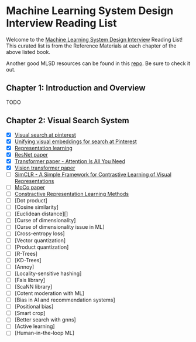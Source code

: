 # Machine Learning System Design Interview Reading List
Welcome to the [Machine Learning System Design Interview](https://www.amazon.com/Machine-Learning-System-Design-Interview/dp/1736049127/ref=sr_1_1?crid=1N7OYRAM2K046&keywords=machine+learning+system+design+interview&qid=1698602213&sprefix=%2Caps%2C173&sr=8-1) Reading List! This curated list is from the Reference Materials at each chapter of the above listed book.

Another good MLSD resources can be found in this [repo](https://github.com/alirezadir/Machine-Learning-Interviews). Be sure to check it out.

## Chapter 1: Introduction and Overview
TODO

## Chapter 2: Visual Search System
- [x] [Visual search at pinterest](https://arxiv.org/pdf/1505.07647.pdf)
- [x] [Unifying visual embeddings for search at Pinterest](https://medium.com/pinterest-engineering/unifying-visual-embeddings-for-visual-search-at-pinterest-74ea7ea103f0)
- [x] [Representation learning](https://en.wikipedia.org/wiki/Feature_learning)
- [x] [ResNet paper](https://arxiv.org/abs/1512.03385)
- [x] [Transformer paper - Attention Is All You Need](https://arxiv.org/abs/1706.03762)
- [x] [Vision transformer paper](https://arxiv.org/abs/2010.11929)
- [ ] [SimCLR - A Simple Framework for Contrastive Learning of Visual Representations](https://arxiv.org/abs/2002.05709)
- [ ] [MoCo paper](https://arxiv.org/pdf/1911.05722.pdf) 
- [ ] [Constractive Representation Learning Methods](https://lilianweng.github.io/posts/2019-11-10-self-supervised/)
- [ ] [Dot product]
- [ ] [Cosine similarity]
- [ ] [Euclidean distance][]
- [ ] [Curse of dimensionality]
- [ ] [Curse of dimensionality issue in ML]
- [ ] [Cross-entropy loss]
- [ ] [Vector quantization]
- [ ] [Product quantization]
- [ ] [R-Trees]
- [ ] [KD-Trees]
- [ ] [Annoy]
- [ ] [Locality-sensitive hashing]
- [ ] [Fais library]
- [ ] [ScaNN library]
- [ ] [Cotent moderation with ML]
- [ ] [Bias in AI and recommendation systems]
- [ ] [Positional bias]
- [ ] [Smart crop]
- [ ] [Better search with gnns]
- [ ] [Active learning]
- [ ] [Human-in-the-loop ML]